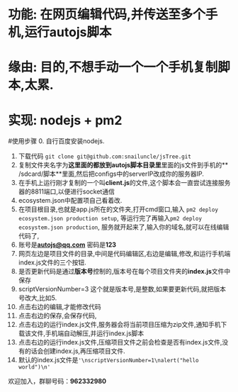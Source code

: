 # 功能: 在网页编辑代码,并传送至多个手机,运行autojs脚本
# 缘由: 目的,不想手动一个一个手机复制脚本,太累.
# 实现: nodejs + pm2
#使用步骤
0. 自行百度安装nodejs.
1. 下载代码  `git clone git@github.com:snailuncle/jsTree.git`
2. 复制文件夹名字为**这里面的都放到autojs脚本目录里**里面的js文件到手机的** /sdcard/脚本**里面,然后把configs中的serverIP改成你的服务器IP.
3. 在手机上运行刚才复制的一个叫**client.js**的文件,这个脚本会一直尝试连接服务器的8811端口,以便进行socket通信
4. ecosystem.json中配置项自己看着改.
5. 在项目根目录,也就是app.js所在的文件夹,打开cmd窗口,输入
`pm2 deploy ecosystem.json production setup`,
等运行完了再输入`pm2 deploy ecosystem.json production`,
服务就开起来了,输入你的域名,就可以在线编辑代码了,
6. 账号是**autojs@qq.com**  密码是**123**
7. 网页左边是项目文件的目录,中间是代码编辑区,右边是编辑,修改,和运行手机端index.js文件的三个按钮.
8. 是否更新代码是通过**版本号**控制的,版本号在每个项目文件夹的**index.js**文件中保存
9. scriptVersionNumber=3   这个就是版本号,是整数,如果要更新代码,就把版本号改大,比如5.
10. 点击右边的编辑,才能修改代码
11. 点击右边的保存,会保存代码,
12. 点击右边的运行index.js文件,服务器会将当前项目压缩为zip文件,通知手机下载该文件,手机端自动解压,并运行index.js脚本
13. 点击右边的运行index.js文件,压缩项目文件之前会检查是否有index.js文件,没有的话会创建index.js,再压缩项目文件.
14. 默认的index.js文件是`'\nscriptVersionNumber=1\nalert("hello world")\n'`

欢迎加入，群聊号码：**962332980**

